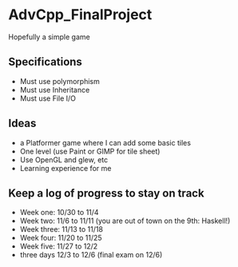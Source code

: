 # AdvCpp_FinalProject
Hopefully a simple game

## Specifications

- Must use polymorphism
- Must use Inheritance
- Must use File I/O

## Ideas
- a Platformer game where I can add some basic tiles
- One level (use Paint or GIMP for tile sheet)
- Use OpenGL and glew, etc
- Learning experience for me

## Keep a log of progress to stay on track

- Week one:  10/30 to 11/4
- Week two:  11/6 to 11/11 (you are out of town on the 9th: Haskell!)
- Week three: 11/13 to 11/18
- Week four: 11/20 to 11/25
- Week five: 11/27 to 12/2
- three days 12/3 to 12/6 (final exam on 12/6)
